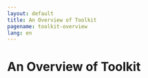 ```yaml
---
layout: default
title: An Overview of Toolkit
pagename: toolkit-overview
lang: en
---
```


# An Overview of Toolkit
